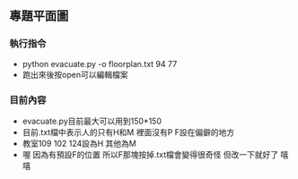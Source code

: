 ## 專題平面圖
### 執行指令
- python evacuate.py -o floorplan.txt 94 77
- 跑出來後按open可以編輯檔案

### 目前內容
- evacuate.py目前最大可以用到150*150
- 目前.txt檔中表示人的只有H和M 裡面沒有P F設在偏僻的地方
- 教室109 102 124設為H 其他為M
- 喔 因為有預設F的位置 所以F那塊按掉.txt檔會變得很奇怪 但改一下就好了 嘻嘻
